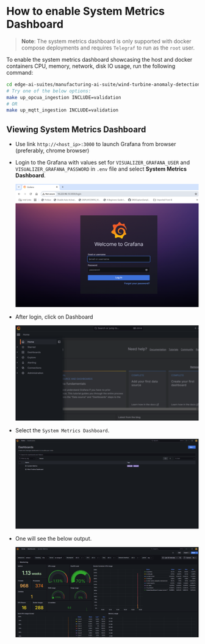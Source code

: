 # How to enable System Metrics Dashboard

> **Note**: The system metrics dashboard is only supported with docker compose deployments and requires `Telegraf` to run as the `root` user.

To enable the system metrics dashboard showcasing the host and docker containers CPU, memory, network, disk IO usage, run the following command:

```bash
cd edge-ai-suites/manufacturing-ai-suite/wind-turbine-anomaly-detection/ # path relative to git clone folder
# Try one of the below options:
make up_opcua_ingestion INCLUDE=validation
# OR
make up_mqtt_ingestion INCLUDE=validation
```

##  Viewing System Metrics Dashboard

- Use link `http://<host_ip>:3000` to launch Grafana from browser (preferably, chrome browser)

- Login to the Grafana with values set for `VISUALIZER_GRAFANA_USER` and `VISUALIZER_GRAFANA_PASSWORD`
    in `.env` file and select **System Metrics Dashboard**.

    ![Grafana login](./_images/login_wt.png)

- After login, click on Dashboard 

    ![Menu view](./_images/dashboard.png)

- Select the `System Metrics Dashboard`.

    ![List all dashboard](./_images/list_all_dashboard.png)

- One will see the below output.

    ![System Metrics Dashboard](./_images/system_metrics_dashboard.png)